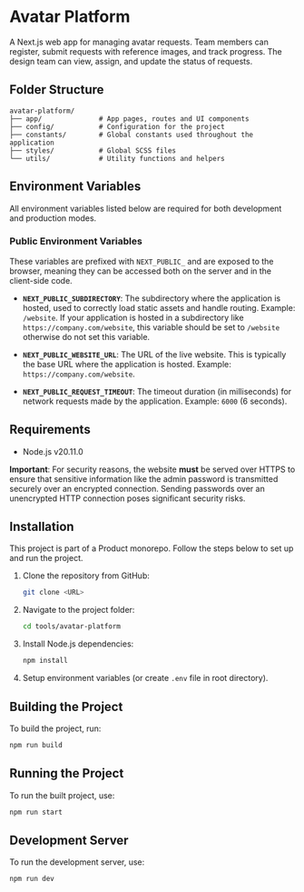 # Avatar Platform

A Next.js web app for managing avatar requests. Team members can register, submit requests with reference images, and track progress. The design team can view, assign, and update the status of requests.

## Folder Structure

```plaintext
avatar-platform/
├── app/              # App pages, routes and UI components
├── config/           # Configuration for the project
├── constants/        # Global constants used throughout the application
├── styles/           # Global SCSS files
└── utils/            # Utility functions and helpers
```

## Environment Variables

All environment variables listed below are required for both development and production modes.

### Public Environment Variables

These variables are prefixed with `NEXT_PUBLIC_` and are exposed to the browser, meaning they can be accessed both on the server and in the client-side code.

- **`NEXT_PUBLIC_SUBDIRECTORY`**: The subdirectory where the application is hosted, used to correctly load static assets and handle routing. Example: `/website`. If your application is hosted in a subdirectory like `https://company.com/website`, this variable should be set to `/website` otherwise do not set this variable.

- **`NEXT_PUBLIC_WEBSITE_URL`**: The URL of the live website. This is typically the base URL where the application is hosted. Example: `https://company.com/website`.

- **`NEXT_PUBLIC_REQUEST_TIMEOUT`**: The timeout duration (in milliseconds) for network requests made by the application. Example: `6000` (6 seconds).

## Requirements

- Node.js v20.11.0

**Important**: For security reasons, the website **must** be served over HTTPS to ensure that sensitive information like the admin password is transmitted securely over an encrypted connection. Sending passwords over an unencrypted HTTP connection poses significant security risks.

## Installation

This project is part of a Product monorepo. Follow the steps below to set up and run the project.

1. Clone the repository from GitHub:
   ```bash
   git clone <URL>
   ```

2. Navigate to the project folder:
   ```bash
   cd tools/avatar-platform
   ```

3. Install Node.js dependencies:
   ```bash
   npm install
   ```

4. Setup environment variables (or create `.env` file in root directory).

## Building the Project

To build the project, run:
```bash
npm run build
```

## Running the Project

To run the built project, use:
```bash
npm run start
```

## Development Server

To run the development server, use:
```bash
npm run dev
```
